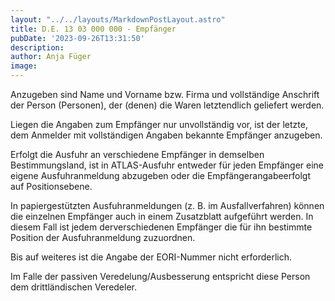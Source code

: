 ```yaml
---
layout: "../../layouts/MarkdownPostLayout.astro"
title: D.E. 13 03 000 000 - Empfänger
pubDate: '2023-09-26T13:31:50'
description: 
author: Anja Füger
image: 
---
```


Anzugeben sind Name und Vorname bzw. Firma und vollständige Anschrift der Person (Personen), der (denen) die Waren letztendlich geliefert werden.

Liegen die Angaben zum Empfänger nur unvollständig vor, ist der letzte, dem Anmelder mit vollständigen Angaben bekannte Empfänger anzugeben.

Erfolgt die Ausfuhr an verschiedene Empfänger in demselben Bestimmungsland, ist in ATLAS-Ausfuhr entweder für jeden Empfänger eine eigene Ausfuhranmeldung abzugeben oder die Empfängerangabeerfolgt auf Positionsebene.

In papiergestützten Ausfuhranmeldungen (z. B. im Ausfallverfahren) können die einzelnen Empfänger auch in einem Zusatzblatt aufgeführt werden. In diesem Fall ist jedem derverschiedenen Empfänger die für ihn bestimmte Position der Ausfuhranmeldung zuzuordnen.

Bis auf weiteres ist die Angabe der EORI-Nummer nicht erforderlich.

Im Falle der passiven Veredelung/Ausbesserung entspricht diese Person dem drittländischen Veredeler.